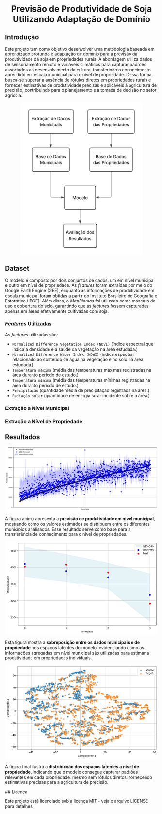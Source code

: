 <div align="center">

# Previsão de Produtividade de Soja Utilizando Adaptação de Domínio

<div align="left">

## Introdução

Este projeto tem como objetivo desenvolver uma metodologia baseada em aprendizado profundo e adaptação de domínio para a previsão da produtividade da soja em propriedades rurais. A abordagem utiliza dados de sensoriamento remoto e variáveis climáticas para capturar padrões associados ao desenvolvimento da cultura, transferindo o conhecimento aprendido em escala municipal para o nível de propriedade. Dessa forma, busca-se superar a ausência de rótulos diretos em propriedades rurais e fornecer estimativas de produtividade precisas e aplicáveis à agricultura de precisão, contribuindo para o planejamento e a tomada de decisão no setor agrícola.

<div align="center">

  <img src="Diagramas do Projeto/resumo_projeto.png" width="400" alt="Fluxograma geral do prjeto desenvolvido."/>

<div align="left">

## Dataset

O modelo é composto por dois conjuntos de dados: um em nível municipal e outro em nível de propriedade. As *features* foram extraídas por meio do Google Earth Engine (GEE), enquanto as informações de produtividade em escala municipal foram obtidas a partir do Instituto Brasileiro de Geografia e Estatística (IBGE). Além disso, o *MapBiomas* foi utilizado como máscara de uso e cobertura do solo, garantindo que as *features* fossem capturadas apenas em áreas efetivamente cultivadas com soja.

### *Features* Utilizadas

As *features* utilizadas são:

* `Normalized Difference Vegetation Index (NDVI)`  (índice espectral que indica a densidade e a saúde da vegetação na área estudada.)
* `Normalized Difference Water Index (NDWI)`       (índice espectral relacionado ao conteúdo de água na vegetação e no solo na área estudada.)
* `Temperatura máxima`                             (média das temperaturas máximas registradas na área duranto período de estudo.)
* `Temperatura mínima`                             (média das temperaturas mínimas registradas na área duranto período de estudo.)
* `Precipitação`                                   (quantidade média de precipitação registrada na área.)
* `Radiação solar`                                 (quantidade de energia solar incidente sobre a área.)

### Extração a Nível Municipal

### Extração a Nível de Propriedade

## Resultados

<div align="center">

<div align="center">
    <img src="Resultados/resultado_municipio.png" width="600" alt="Resultado da previsão a nível municipal"/>
</div>

<p align="left">
A figura acima apresenta a <strong>previsão de produtividade em nível municipal</strong>, mostrando como os valores estimados se distribuem entre os diferentes municípios analisados. Esse resultado serve como base para a transferência de conhecimento para o nível de propriedades.
</p>

<div align="center">
    <img src="Resultados/resultado_propriedade.png" width="600" alt="Resultado da sobreposição entre os espaços latentes"/>
</div>

<p align="left">
Esta figura mostra a <strong>sobreposição entre os dados municipais e de propriedade</strong> nos espaços latentes do modelo, evidenciando como as informações agregadas em nível municipal são utilizadas para estimar a produtividade em propriedades individuais.
</p>

<div align="center">
    <img src="Resultados/espacos_latentes.png" width="600" alt="Resultados a nível de propriedade"/>
</div>

<p align="left">
A figura final ilustra a <strong>distribuição dos espaços latentes a nível de propriedade</strong>, indicando que o modelo consegue capturar padrões relevantes em cada propriedade, mesmo sem rótulos diretos, fornecendo estimativas precisas para a agricultura de precisão.
</p>
</div>
## Licença

Este projeto está licenciado sob a licença MIT - veja o arquivo LICENSE para detalhes.
